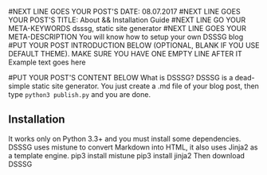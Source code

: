 #NEXT LINE GOES YOUR POST'S DATE:
08.07.2017
#NEXT LINE GOES YOUR POST'S TITLE: 
About && Installation Guide
#NEXT LINE GO YOUR META-KEYWORDS
dsssg, static site generator
#NEXT LINE GOES YOUR META-DESCRIPTION
You will know how to setup your own DSSSG blog
#PUT YOUR POST INTRODUCTION BELOW (OPTIONAL, BLANK IF YOU USE DEFAULT THEME). MAKE SURE YOU HAVE ONE EMPTY LINE AFTER IT
Example text goes
here

#PUT YOUR POST'S CONTENT BELOW
What is DSSSG? DSSSG is a dead-simple static site generator. You just create a .md file of your blog post, then type
`python3 publish.py`
and you are done.
## Installation
It works only on Python 3.3+ and you must install some dependencies. DSSSG uses mistune to convert Markdown into HTML, it also uses Jinja2 as a template engine.
    pip3 install mistune
    pip3 install jinja2
Then download DSSSG
